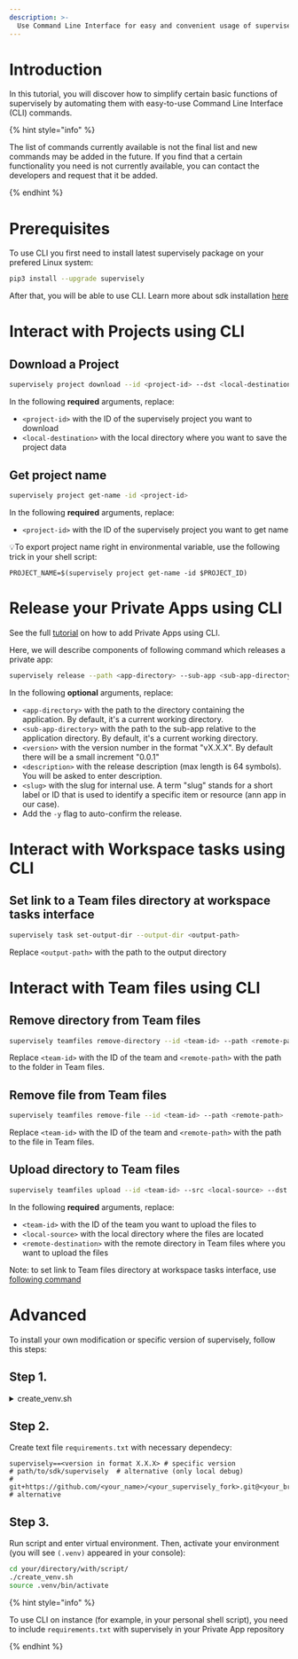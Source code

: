 ```yaml
---
description: >-
  Use Command Line Interface for easy and convenient usage of supervisely functional right inside your console locally and with shell scripts on instance!
---
```


# Introduction

In this tutorial, you will discover how to simplify certain basic functions of supervisely by automating them with easy-to-use Command Line Interface (CLI) commands.

{% hint style="info" %}

The list of commands currently available is not the final list and new commands may be added in the future. If you find that a certain functionality you need is not currently available, you can contact the developers and request that it be added.

{% endhint %}

# Prerequisites

To use CLI you first need to install latest supervisely package on your prefered Linux system:

```bash
pip3 install --upgrade supervisely
```

After that, you will be able to use CLI. Learn more about sdk installation [here](../getting-started/installation.md)

# Interact with Projects using CLI

## Download a Project
```bash
supervisely project download --id <project-id> --dst <local-destination>
```
In the following **required** arguments, replace:
- `<project-id>` with the ID of the supervisely project you want to download
- `<local-destination>` with the local directory where you want to save the project data

## Get project name
```bash
supervisely project get-name -id <project-id>
```
In the following **required** arguments, replace:  
- `<project-id>` with the ID of the supervisely project you want to get name

💡To export project name right in environmental variable, use the following trick in your shell script:
```shell
PROJECT_NAME=$(supervisely project get-name -id $PROJECT_ID)
```

# Release your Private Apps using CLI

See the full [tutorial](../app-development/basics/add-private-app.md) on how to add Private Apps using CLI.

Here, we will describe components of following command which releases a private app:

```bash
supervisely release --path <app-directory> --sub-app <sub-app-directory> --release-version <version> --release-description <description> --slug <slug> -y
```
In the following **optional** arguments, replace: 
- `<app-directory>` with the path to the directory containing the application. By default, it's a current working directory.
- `<sub-app-directory>` with the path to the sub-app relative to the application directory. By default, it's a current working directory.
- `<version>` with the version number in the format "vX.X.X". By default there will be a small increment "0.0.1" 
- `<description>` with the release description (max length is 64 symbols). You will be asked to enter description.
- `<slug>` with the slug for internal use. A term "slug" stands for a short label or ID that is used to identify a specific item or resource (ann app in our case).
- Add the `-y` flag to auto-confirm the release.

# Interact with Workspace tasks using CLI

## Set link to a Team files directory at workspace tasks interface
```bash
supervisely task set-output-dir --output-dir <output-path>
```
Replace `<output-path>` with the path to the output directory

# Interact with Team files using CLI

## Remove directory from Team files
```bash
supervisely teamfiles remove-directory --id <team-id> --path <remote-path>
```
Replace `<team-id>` with the ID of the team and `<remote-path>` with the path to the folder in Team files.

## Remove file from Team files
```bash
supervisely teamfiles remove-file --id <team-id> --path <remote-path>
```
Replace `<team-id>` with the ID of the team and `<remote-path>` with the path to the file in Team files.

## Upload directory to Team files
```bash
supervisely teamfiles upload --id <team-id> --src <local-source> --dst <remote-destination>
```
In the following **required** arguments, replace:  
- `<team-id>` with the ID of the team you want to upload the files to
- `<local-source>` with the local directory where the files are located
- `<remote-destination>` with the remote directory in Team files where you want to upload the files

Note: to set link to Team files directory at workspace tasks interface, use [following command](#set-tasks-with-cli)


# Advanced

To install your own modification or specific version of supervisely, follow this steps:

## **Step 1.**
<details>

<summary>create_venv.sh</summary>

```shell
#!/bin/bash

# learn more in documentation
# Official python docs: https://docs.python.org/3/library/venv.html
# Superviely developer portal: https://developer.supervise.ly/getting-started/installation#venv

if [ -d ".venv" ]; then
    echo "VENV already exists, will be removed"
    rm -rf .venv
fi

echo "VENV will be created" && \
python3 -m venv .venv && \
source .venv/bin/activate && \

echo "Install requirements..." && \
pip3 install -r requirements.txt && \
echo "Requirements have been successfully installed" && \
echo "Testing imports, please wait a minute ..." && \
python -c "import supervisely as sly" && \
echo "Success!" && \
deactivate
```

</details>

## **Step 2.**

Create text file `requirements.txt` with necessary dependecy:

```text
supervisely==<version in format X.X.X> # specific version
# path/to/sdk/supervisely  # alternative (only local debug)
# git+https://github.com/<your_name>/<your_supervisely_fork>.git@<your_branch> # alternative
```

## **Step 3.**

Run script and enter virtual environment. Then, activate your environment (you will see `(.venv)` appeared in your console):

```bash
cd your/directory/with/script/
./create_venv.sh
source .venv/bin/activate
```

{% hint style="info" %}

To use CLI on instance (for example, in your personal shell script), you need to include `requirements.txt` with supervisely in your Private App repository

{% endhint %}
